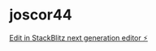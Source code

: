 # joscor44

[Edit in StackBlitz next generation editor ⚡️](https://stackblitz.com/~/github.com/ajoscor44/joscor44)